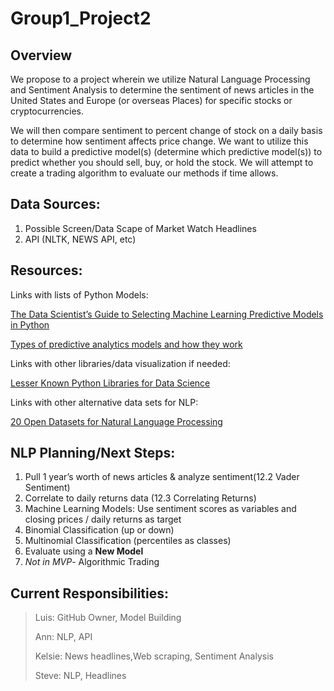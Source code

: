 # Group1_Project2

## Overview
We propose to a project wherein we utilize Natural Language Processing and Sentiment Analysis to determine the sentiment of news articles in the United States and Europe (or overseas Places) for specific stocks or cryptocurrencies.

  We will then compare sentiment to percent change of stock on a daily basis to determine how sentiment affects price change.  We want to utilize this data to build a predictive model(s) (determine which predictive model(s)) to predict whether you should sell, buy, or hold the stock. We will attempt to create a trading algorithm to evaluate our methods if time allows.

## Data Sources:
1. Possible Screen/Data Scape of Market Watch Headlines
2. API (NLTK, NEWS API, etc)

## Resources: 
Links with lists of Python Models:

[The Data Scientist’s Guide to Selecting Machine Learning Predictive Models in Python](
https://towardsdatascience.com/the-beginners-guide-to-selecting-machine-learning-predictive-models-in-python-f2eb594e4ddc#:~:text=Classification%20Models%20in%20Python&text=Logistic%20Regression%20(LogReg)%3A%20This,linear_model.)

[Types of predictive analytics models and how they work](https://seleritysas.com/blog/2019/12/12/types-of-predictive-analytics-models-and-how-they-work/)

Links with other libraries/data visualization if needed:

[Lesser Known Python Libraries for Data Science](https://medium.com/analytics-vidhya/python-libraries-for-data-science-other-than-pandas-and-numpy-95da30568fad)

Links with other alternative data sets for NLP:

[20 Open Datasets for Natural Language Processing](https://medium.com/@ODSC/20-open-datasets-for-natural-language-processing-538fbfaf8e38)

##  NLP Planning/Next Steps:
1. Pull 1 year’s worth of news articles & analyze sentiment(12.2 Vader Sentiment)
2. Correlate to daily returns data (12.3 Correlating Returns)
3. Machine Learning Models:
Use sentiment scores as variables and closing prices / daily returns as target
4. Binomial Classification (up or down)
5. Multinomial Classification (percentiles as classes)
6. Evaluate using a **New Model**
7. *Not in MVP*- Algorithmic Trading

## Current Responsibilities:

> Luis: GitHub Owner, Model Building
>
> Ann: NLP, API 
>
> Kelsie: News headlines,Web  scraping, Sentiment Analysis
>
> Steve: NLP, Headlines

